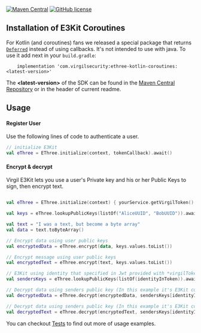 [![Maven Central](https://maven-badges.herokuapp.com/maven-central/com.virgilsecurity/ethree-kotlin-coroutines/badge.svg)](https://maven-badges.herokuapp.com/maven-central/com.virgilsecurity/ethree-kotlin-coroutines)
[![GitHub license](https://img.shields.io/badge/license-BSD%203--Clause-blue.svg)](https://github.com/VirgilSecurity/virgil/blob/master/LICENSE)

## Installation of E3Kit Coroutines

For Kotlin (and coroutines) fans we released a special package that returns [`Deferred`](https://kotlin.github.io/kotlinx.coroutines/kotlinx-coroutines-core/kotlinx.coroutines/-deferred/) instead of using callbacks.
It's not intended to use with java.
To use it add next in your `build.gradle`:

```
    implementation 'com.virgilsecurity:ethree-kotlin-coroutines:<latest-version>'
```

The **\<latest-version>** of the SDK can be found in the [Maven Central Repository](https://mvnrepository.com/artifact/com.virgilsecurity/ethree-kotlin-coroutines)  or in the header of current readme.

## Usage

#### Register User
Use the following lines of code to authenticate a user.

```kotlin
// initialize E3Kit
val eThree = EThree.initialize(context, tokenCallback).await()
```

#### Encrypt & decrypt

Virgil E3Kit lets you use a user's Private key and his or her Public Keys to sign, then encrypt text.

```kotlin

val eThree = EThree.initialize(context) { yourService.getVirgilToken() }.await()

val keys = eThree.lookupPublicKeys(listOf("AliceUUID", "BobUUID")).await()

val text = "I was a text, but become a byte array"
val data = text.toByteArray()

// Encrypt data using user public keys
val encryptedData = eThree.encrypt(data, keys.values.toList())

// Encrypt message using user public keys
val encryptedText = eThree.encrypt(text, keys.values.toList())

// E3Kit using identity that specified in Jwt provided with *virgilTokenCallback*
val sendersKeys = eThree.lookupPublicKeys(listOf(identityInToken)).await()

// Decrypt data using senders public key (In this example it's E3Kit current user)
val decryptedData = eThree.decrypt(encryptedData, sendersKeys[identityInToken])

// Decrypt data using senders public key (In this example it's E3Kit current user)
val decryptedText = eThree.decrypt(encryptedText, sendersKeys[identityInToken])
```

You can checkout [Tests](https://github.com/VirgilSecurity/virgil-e3kit-kotlin/tree/master/testscoroutines/src/androidTest/java/com/virgilsecurity/android/ethreeCoroutines/interaction) to find out more of usage examples.

